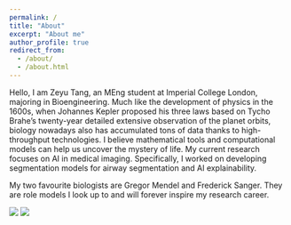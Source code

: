 ```yaml
---
permalink: /
title: "About"
excerpt: "About me"
author_profile: true
redirect_from: 
  - /about/
  - /about.html
---
```


Hello, I am Zeyu Tang, an MEng student at Imperial College London, majoring in Bioengineering. Much like the development of physics in the 1600s, when Johannes Kepler proposed his three laws based on Tycho Brahe’s twenty-year detailed extensive observation of the planet orbits, biology nowadays also has accumulated tons of data thanks to high-throughput technologies. I believe mathematical tools and computational models can help us uncover the mystery of life. My current research focuses on AI in medical imaging. Specifically, I worked on developing segmentation models for airway segmentation and AI explainability. 

My two favourite biologists are Gregor Mendel and Frederick Sanger. They are role models I look up to and will forever inspire my research career.

<img src='https://upload.wikimedia.org/wikipedia/commons/thumb/b/ba/Gregor_Mendel_2.jpg/800px-Gregor_Mendel_2.jpg'> <img src='https://upload.wikimedia.org/wikipedia/commons/thumb/f/f8/Frederick_Sanger2.jpg/800px-Frederick_Sanger2.jpg'>
